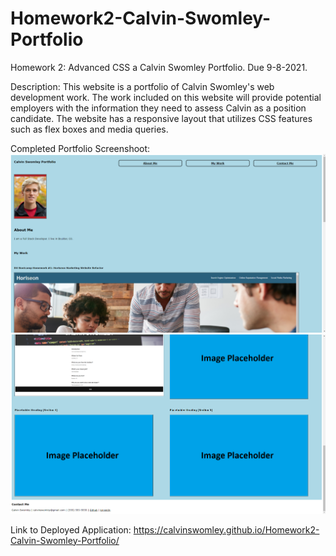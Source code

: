 # Homework2-Calvin-Swomley-Portfolio
Homework 2: Advanced CSS a Calvin Swomley Portfolio. Due 9-8-2021.

Description:
This website is a portfolio of Calvin Swomley's web development work. The work included on this website will provide potential employers with the information they need to assess Calvin as a position candidate. The website has a responsive layout that utilizes CSS features such as flex boxes and media queries.

Completed Portfolio Screenshoot:
![ Completed Calvin Swomley Portfolio webpage screenshot.](./assets/images/Completed_Homework_Mock-Up_Screenshot.PNG)
![ Completed Calvin Swomley Portfolio webpage screenshot.](./assets/images/Completed_Homework_Mock-Up_Screenshot2.PNG)

Link to Deployed Application: https://calvinswomley.github.io/Homework2-Calvin-Swomley-Portfolio/


